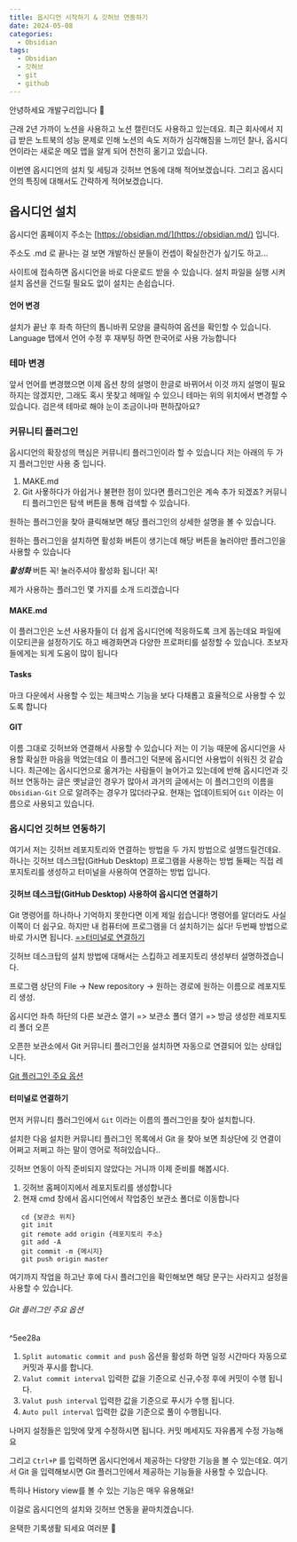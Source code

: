```yaml
---
title: 옵시디언 시작하기 & 깃허브 연동하기
date: 2024-05-08
categories:
  - Obsidian
tags:
  - Obsidian
  - 깃허브
  - git
  - github
---
```

안녕하세요 개발구리입니다 🐸

근래 2년 가까이 노션을 사용하고 노션 캘린더도 사용하고 있는데요. 
최근 회사에서 지급 받은 노트북의 성능 문제로 인해 노션의 속도 저하가 심각해짐을 느끼던 찰나, 옵시디언이라는 새로운 메모 앱을 알게 되어 천천히 옮기고 있습니다.

이번엔 옵시디언의 설치 및 세팅과 깃허브 연동에 대해 적어보겠습니다.
그리고 옵시디언의 특징에 대해서도 간략하게 적어보겠습니다.
## 옵시디언 설치
옵시디언 홈페이지 주소는 [https://obsidian.md/](https://obsidian.md/) 입니다.

주소도 .md 로 끝나는 걸 보면 개발하신 분들이 컨셉이 확실한건가 싶기도 하고...

사이트에 접속하면 옵시디언을 바로 다운로드 받을 수 있습니다.
설치 파일을 실행 시켜 설치 옵션을 건드릴 필요도 없이 설치는 손쉽습니다.

#### 언어 변경
설치가 끝난 후 좌측 하단의 톱니바퀴 모양을 클릭하여 옵션을 확인할 수 있습니다.
Language 탭에서 언어 수정 후 재부팅 하면 한국어로 사용 가능합니다

### 테마 변경

앞서 언어를 변경했으면 이제 옵션 창의 설명이 한글로 바뀌어서 이것 까지 설명이 필요하지는 않겠지만, 그래도 혹시 못찾고 헤매일 수 있으니 테마는 위의 위치에서 변경할 수 있습니다.
검은색 테마로 해야 눈이 조금이나마 편하잖아요?

### 커뮤니티 플러그인
옵시디언의 확장성의 핵심은 커뮤니티 플러그인이라 할 수 있습니다
저는 아래의 두 가지 플러그인만 사용 중 입니다.
1. MAKE.md
2. Git
사욯하다가 아쉽거나 불편한 점이 있다면 플러그인은 계속 추가 되겠죠?
커뮤니티 플러그인은 탐색 버튼을 통해 검색할 수 있습니다.

원하는 플러그인을 찾아 클릭해보면 해당 플러그인의 상세한 설명을 볼 수 있습니다.

원하는 플러그인을 설치하면 활성화 버튼이 생기는데 해당 버튼을 눌러야만 플러그인을 사용할 수 있습니다

***활성화*** 버튼 꼭! 눌러주셔야 활성화 됩니다! 꼭! 

제가 사용하는 플러그인 몇 가지를 소개 드리겠습니다

#### MAKE.md
이 플러그인은 노션 사용자들이 더 쉽게 옵시디언에 적응하도록 크게 돕는데요
파일에 이모티콘을 설정하기도 하고 배경화면과 다양한 프로퍼티를 설정할 수 있습니다.
초보자들에게는 되게 도움이 많이 됩니다

#### Tasks
마크 다운에서 사용할 수 있는 체크박스 기능을 보다 다채롭고 효율적으로 사용할 수 있도록 합니다

#### GIT
이름 그대로 깃허브와 연결해서 사용할 수 있습니다
저는 이 기능 때문에 옵시디언을 사용할 확실한 마음을 먹었는데요 이 플러그인 덕분에 옵시디언 사용법이 쉬워진 것 같습니다.
최근에는 옵시디언으로 옮겨가는 사람들이 늘어가고 있는데에 반해 옵시디언과 깃허브 연동하는 글은 옛날글인 경우가 많아서 과거의 글에서는 이 플러그인의 이름을 `Obsidian-Git` 으로 알려주는 경우가 많더라구요.
현재는 업데이트되어 `Git` 이라는 이름으로 사용되고 있습니다.

### 옵시디언 깃허브 연동하기

여기서 저는 깃허브 레포지토리와 연결하는 방법을 두 가지 방법으로 설명드릴건데요.
하나는 깃허브 데스크탑(GitHub Desktop) 프로그램을 사용하는 방법
둘째는 직접 레포지토리를 생성하고 터미널을 사용하여 연결하는 방법 입니다.

#### 깃허브 데스크탑(GitHub Desktop) 사용하여 옵시디연 연결하기
Git 명령어를 하나하나 기억하지 못한다면 이게 제일 쉽습니다!
명령어를 알더라도 사실 이쪽이 더 쉽구요. 하지만 내 컴퓨터에 프로그램을 더 설치하기는 싫다! 
두번째 방법으로 바로 가시면 됩니다. [=>터미널로 연결하기](#터미널로-연결하기)


깃허브 데스크탑의 설치 방법에 대해서는 스킵하고 레포지토리 생성부터 설명하겠습니다.

프로그램 상단의 File -> New repository -> 원하는 경로에 원하는 이름으로 레포지토리 생성.

옵시디언 좌측 하단의 다른 보관소 열기 => 보관소 폴더 열기 => 방금 생성한 레포지토리 폴더 오픈

오픈한 보관소에서 Git 커뮤니티 플러그인을 설치하면 자동으로 연결되어 있는 상태입니다.

[Git 플러그인 주요 옵션](#Git-플러그인-주요-옵션)

#### 터미널로 연결하기

먼저 커뮤니티 플러그인에서 `Git` 이라는 이름의 플러그인을 찾아 설치합니다.

설치한 다음 설치한 커뮤니티 플러그인 목록에서 Git 을 찾아 보면 최상단에 깃 연결이 어쩌고 저쩌고 하는 말이 영어로 적혀있습니다..

깃허브 연동이 아직 준비되지 않았다는 거니까 이제 준비를 해봅시다. 

1. 깃허브 홈페이지에서 레포지토리를 생성합니다
2. 현재 cmd 창에서 옵시디언에서 작업중인 보관소 폴더로 이동합니다
````
   cd {보관소 위치}
   git init
   git remote add origin {레포지토리 주소}
   git add -A
   git commit -m {메시지}
   git push origin master
````

여기까지 작업을 하고난 후에 다시 플러그인을 확인해보면 해당 문구는 사라지고 설정을 사용할 수 있습니다.

###### Git 플러그인 주요 옵션

^5ee28a

1. `Split automatic commit and push` 옵션을 활성화 하면 일정 시간마다 자동으로 커밋과 푸시를 합니다.
2. `Valut commit interval` 입력한 값을 기준으로 신규,수정 후에 커밋이 수행 됩니다.
3. `Valut push interval` 입력한 값을 기준으로 푸시가 수행 됩니다.
4. `Auto pull interval` 입력한 값을 기준으로 풀이 수행됩니다.

나머지 설정들은 입맛에 맞게 수정하시면 됩니다.
커밋 메세지도 자유롭게 수정 가능해요

그리고 `Ctrl+P` 를 입력하면 옵시디언에서 제공하는 다양한 기능을 볼 수 있는데요.
여기서 Git 을 입력해보시면 Git 플러그인에서 제공하는 기능들을 사용할 수 있습니다.

특히나 History view를 볼 수 있는 기능은 매우 유용해요!

이걸로 옵시디언의 설치와 깃허브 연동을 끝마치겠습니다.

윤택한 기록생활 되세요 여러분 🐸
